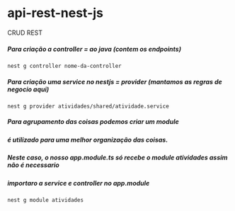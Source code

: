 # api-rest-nest-js

CRUD REST
 

##### Para criação a controller = ao java (contem os endpoints)  
    nest g controller nome-da-controller
##### Para criação uma service no nestjs = provider (mantamos as regras de negocio aqui)
    nest g provider atividades/shared/atividade.service
##### Para agrupamento das coisas podemos criar um module
##### é utilizado para uma melhor organização das coisas.
##### Neste caso, o nosso app.module.ts só recebe o module atividades assim não é necessario
##### importaro a service e controller no app.module
    nest g module atividades
    
